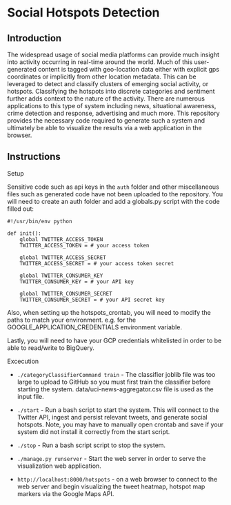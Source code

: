 # Social Hotspots Detection

## Introduction

The widespread usage of social media platforms can provide much insight into activity occurring in real-time around the
world. Much of this user-generated content is tagged with geo-location data either with explicit gps coordinates or
implicitly from other location metadata. This can be leveraged to detect and classify clusters of emerging social activity,
or hotspots. Classifying the hotspots into discrete categories and sentiment further adds context to the nature of the
activity. There are numerous applications to this type of system including news, situational awareness, crime detection
and response, advertising and much more. This repository provides the necessary code required to generate such a system
and ultimately be able to visualize the results via a web application in the browser.

## Instructions

Setup

Sensitive code such as api keys in the `auth` folder and other miscellaneous files such as generated code
have not been uploaded to the repository. You will need to create an auth folder and add a globals.py
script with the code filled out:

```
#!/usr/bin/env python

def init():
    global TWITTER_ACCESS_TOKEN
    TWITTER_ACCESS_TOKEN = # your access token

    global TWITTER_ACCESS_SECRET
    TWITTER_ACCESS_SECRET = # your access token secret

    global TWITTER_CONSUMER_KEY
    TWITTER_CONSUMER_KEY = # your API key

    global TWITTER_CONSUMER_SECRET
    TWITTER_CONSUMER_SECRET = # your API secret key
```

Also, when setting up the hotspots_crontab, you will need to modify the paths to match your environment. e.g. for the
GOOGLE_APPLICATION_CREDENTIALS environment variable.

Lastly, you will need to have your GCP credentials whitelisted in order to be able to read/write to BigQuery.

Excecution

- `./categoryClassifierCommand train` - The classifier joblib file was too large to upload to GitHub so you must first
train the classifier before starting the system. data/uci-news-aggregator.csv file is used as the input file.

- `./start` - Run a bash script to start the system. This will connect to the Twitter API, ingest and persist relevant tweets,
and generate social hotspots. Note, you may have to manually open crontab and save if your system did not install it
correctly from the start script.

- `./stop` - Run a bash script script to stop the system.

- `./manage.py runserver` - Start the web server in order to serve the visualization web application.

- `http://localhost:8000/hotspots` - on a web browser to connect to the web server and begin visualizing the tweet heatmap,
hotspot map markers via the Google Maps API.
